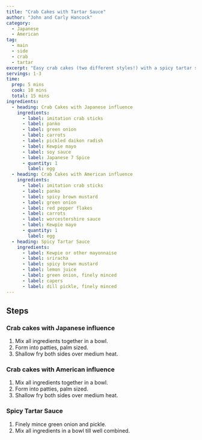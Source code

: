 ```yaml
---
title: "Crab Cakes with Tartar Sauce"
author: "John and Carly Hancock"
category:
  - Japanese
  - American
tag:
  - main
  - side
  - crab
  - tartar
excerpt: "Easy crab cakes (two different styles!) with a spicy tartar sauce."
servings: 1-3
time:
  prep: 5 mins
  cook: 10 mins
  total: 15 mins
ingredients:
  - heading: Crab Cakes with Japanese influence
    ingredients:
      - label: imitation crab sticks
      - label: panko
      - label: green onion
      - label: carrots
      - label: pickled daikon radish
      - label: Kewpie mayo
      - label: soy sauce
      - label: Japanese 7 Spice
      - quantity: 1
        label: egg
  - heading: Crab Cakes with American influence
    ingredients:
      - label: imitation crab sticks
      - label: panko
      - label: spicy brown mustard
      - label: green onion
      - label: red pepper flakes
      - label: carrots
      - label: worcestershire sauce
      - label: Kewpie mayo
      - quantity: 1
        label: egg
  - heading: Spicy Tartar Sauce
    ingredients:
      - label: Kewpie or other mayonnaise
      - label: sriracha
      - label: spicy brown mustard
      - label: lemon juice
      - label: green onion, finely minced
      - label: capers
      - label: dill pickle, finely minced
---
```


## Steps

### Crab cakes with Japanese influence

1. Mix all ingredients together in a bowl.
2. Form into patties, palm sized.
3. Shallow fry both sides over medium heat.

### Crab cakes with American influence

1. Mix all ingredients together in a bowl.
2. Form into patties, palm sized.
3. Shallow fry both sides over medium heat.

### Spicy Tartar Sauce

1. Finely mince green onion and pickle.
2. Mix all ingredients in a bowl till well combined.
